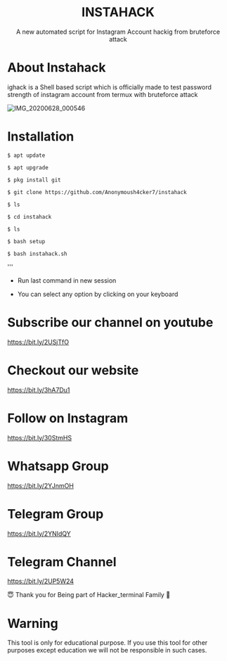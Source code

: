 <h1 align="center">INSTAHACK</h1>
<p align="center">
      A new automated script for Instagram Account hackig from bruteforce attack
</p>

# About Instahack

ighack is a Shell based script which is officially made to test password strength of instagram account from termux with bruteforce attack



![IMG_20200628_000546](https://user-images.githubusercontent.com/65849213/86072852-341beb00-baa0-11ea-8f9a-cf2a391aadcc.jpg)



# Installation
```
$ apt update
```
```
$ apt upgrade
```
```
$ pkg install git
```
```
$ git clone https://github.com/Anonymoush4cker7/instahack
```
```
$ ls
```
```
$ cd instahack
```
```
$ ls
```
```
$ bash setup
```
```
$ bash instahack.sh
```
'''
* Run last command in new session

* You can select any option by clicking on your keyboard





# Subscribe our channel on youtube
https://bit.ly/2USjTfO

# Checkout our website
https://bit.ly/3hA7Du1

# Follow on Instagram
https://bit.ly/30StmHS

# Whatsapp Group
https://bit.ly/2YJnmOH

# Telegram Group
https://bit.ly/2YNIdQY

# Telegram Channel
https://bit.ly/2UP5W24

😇 Thank you for Being part of Hacker_terminal Family 🙏

# Warning

This tool is only for educational purpose. If you use this tool for other purposes except education we will not be responsible in such cases.
